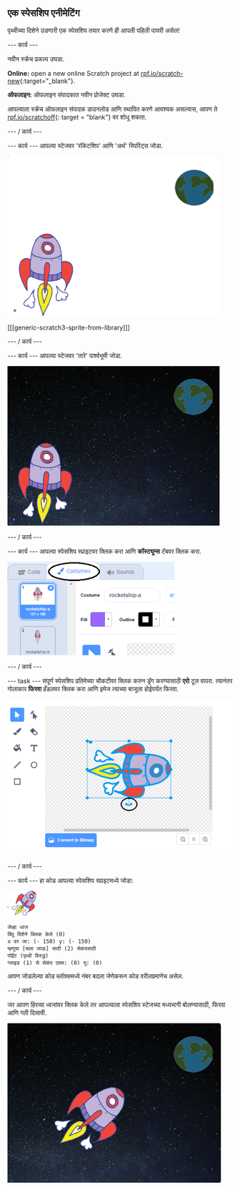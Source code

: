 ## एक स्पेसशिप एनीमेटिंग

पृथ्वीच्या दिशेने उडणारी एक स्पेसशिप तयार करणे ही आपली पहिली पायरी असेल!

\--- कार्य \---

नवीन स्क्रॅच प्रकल्प उघडा.

**Online:** open a new online Scratch project at [rpf.io/scratch-new](http://rpf.io/scratchon){:target="_blank"}.

**ऑफलाइन:** ऑफलाइन संपादकात नवीन प्रोजेक्ट उघडा.

आपल्याला स्क्रॅच ऑफलाइन संपादक डाउनलोड आणि स्थापित करणे आवश्यक असल्यास, आपण ते [rpf.io/scratchoff](http://rpf.io/scratchoff){: target = "blank"} वर शोधू शकता.

\--- / कार्य \---

\--- कार्य \--- आपल्या स्टेजवर 'रॉकेटशिप' आणि 'अर्थ' स्पिरिट्स जोडा.

![स्पेसशिप आणि पृथ्वी sprites](images/space-sprites.png)

[[[generic-scratch3-sprite-from-library]]]

\--- / कार्य \---

\--- कार्य \--- आपल्या स्टेजवर 'तारे' पार्श्वभूमी जोडा.

![एक जागा पार्श्वभूमी](images/space-backdrop.png)

\--- / कार्य \---

\--- कार्य \--- आपल्या स्पेसशिप स्प्राइटवर क्लिक करा आणि **कॉस्ट्यूम्स** टॅबवर क्लिक करा.

![स्प्राइट पोशाख](images/space-costume.png)

\--- / कार्य \---

\--- task \--- संपूर्ण स्पेसशिप प्रतिमेच्या चौकटीवर क्लिक करुन ड्रॅग करण्यासाठी **एरो** टूल वापरा. त्यानंतर गोलाकार **फिरवा** हँडलवर क्लिक करा आणि इमेज त्याच्या बाजूला होईपर्यंत फिरवा.

![पोशाख फिरवत आहे](images/space-rotate.png)

\--- / कार्य \---

\--- कार्य \--- हा कोड आपल्या स्पेसशिप स्प्राइटमध्ये जोडा:

![स्पेसशिप स्प्राइट](images/sprite-spaceship.png)

```blocks3
जेव्हा ध्वज
बिंदू दिशेने क्लिक केले (0)
x वर जा: (- 150) y: (- 150)
म्हणूया [चला जाऊ] साठी (2) सेकंदसाठी
पॉईंट (पृथ्वी विरुद्ध)
ग्लाइड (1) से सेकंद एक्स: (0) यु: (0)
```

आपण जोडलेल्या कोड ब्लॉक्समध्ये नंबर बदला जेणेकरून कोड वरीलप्रमाणेच असेल.

\--- / कार्य \---

जर आपण हिरव्या ध्वजांवर क्लिक केले तर आपल्याला स्पेसशिप स्टेजच्या मध्यभागी बोलण्यासाठी, फिरवा आणि गती दिसावी.

![स्पेसशिप अॅनिमेशन तपासत आहे](images/space-animate-stage.png)